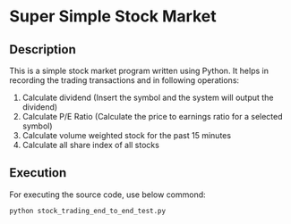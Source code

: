 #  Super Simple Stock Market

## Description
This is a simple stock market program written using Python.
It helps in recording the trading transactions and in following operations:
1. Calculate dividend (Insert the symbol and the system will output the dividend)
2. Calculate P/E Ratio (Calculate the price to earnings ratio for a selected symbol)
3. Calculate volume weighted stock for the past 15 minutes
4. Calculate all share index of all stocks


## Execution

For executing the source code, use below commond:
    
    python stock_trading_end_to_end_test.py